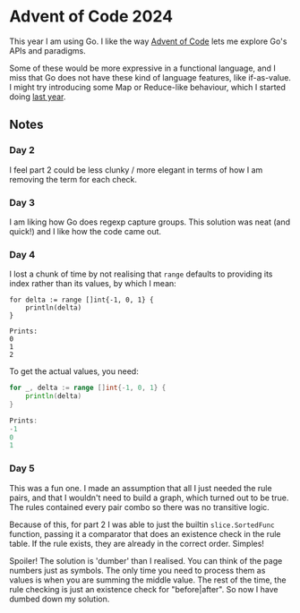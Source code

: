 # Advent of Code 2024

This year I am using Go. I like the way [Advent of Code][aoc] lets me explore Go's APIs and paradigms.

Some of these would be more expressive in a functional language, and I miss that Go
does not have these kind of language features, like if-as-value. I might try introducing
some Map or Reduce-like behaviour, which I started doing [last year][fn].

[aoc]: https://adventofcode.com/
[fn]: https://github.com/tastapod/advent2023/blob/main/fn/fn.go

## Notes

### Day 2

I feel part 2 could be less clunky / more elegant in terms of how I am removing the term for each check.

### Day 3

I am liking how Go does regexp capture groups. This solution was neat (and quick!) and I like how the code came out.

### Day 4

I lost a chunk of time by not realising that `range` defaults to providing its index rather than its values, by which I mean:

```golang
for delta := range []int{-1, 0, 1} {
	println(delta)
}

Prints:
0
1
2
```

To get the actual values, you need:

```go
for _, delta := range []int{-1, 0, 1} {
	println(delta)
}

Prints:
-1
0
1
```

### Day 5

This was a fun one. I made an assumption that all I just needed the rule pairs, and that I wouldn't need to build a graph, which turned out to be true. The rules contained every pair combo so there was no transitive logic.

Because of this, for part 2 I was able to just the builtin `slice.SortedFunc` function, passing it a comparator that does an existence check in the rule table. If the rule exists, they are already in the correct order. Simples!

Spoiler! The solution is 'dumber' than I realised. You can think of the page numbers just as symbols. The only time you need to process them as values is when you are summing the middle value. The rest of the time, the rule checking is just an existence check for "before|after". So now I have dumbed down my solution.
